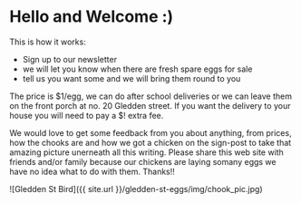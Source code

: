 # Hello and Welcome :)

This is how it works:

 * Sign up to our newsletter
 * we will let you know when there are fresh spare eggs for sale
 * tell us you want some and we will bring them round to you
 
 The price is $1/egg, we can do after school deliveries or we can leave them on the front porch at no. 20 Gledden street.
 If you want the delivery to your house you will need to pay a $! extra fee. 
 
 We would love to get some feedback from you about anything, from  prices, how the chooks are and how we got a chicken on the sign-post to take that amazing picture unerneath all this writing.
 Please share this web site with friends and/or family because our chickens are laying somany eggs we have no idea what to do with them. Thanks!!

![Gledden St Bird]({{ site.url }}/gledden-st-eggs/img/chook_pic.jpg)     

                                                                         
